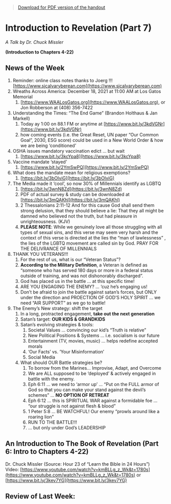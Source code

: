 >[Download for PDF version of the handout](/week110721.pdf)


# Introduction to Revelation (Part 7) 

*A Talk by Dr. Chuck Missler*

**(Introduction to Chapters 4-22)**

## News of the Week
1. Reminder: online class notes thanks to Joerg !!! [https://www.sjcalvaryberean.com](https://www.sjcalvaryberean.com)
1. Wreaths Across America: December 18, 2021 at 11:00 AM at Los Gatos Memorial
	1. [https://www.WAALosGatos.org](https://www.WAALosGatos.org),  or  Jon Robberson at (408) 356-7422
1. Understanding the Times: “The End Game” (Brandon Holthaus & Jan Markell)
	1. Today ay 1:00 on 88.1 FM or anytime at [https://www.bit.ly/3kdVGNr](https://www.bit.ly/3kdVGNr)
	1. how coming events (i.e. the Great Reset, UN paper “Our Common Goal”, 2030, ESG score) could be used in a New World Order & how we are being ‘conditioned’
1. OSHA issues mandatory vaccination edict … but wait
	1. [https://www.bit.ly/3kcYpa8](https://www.bit.ly/3kcYpa8)
1. Vaccine mandate ‘stayed’
	1. [https://www.bit.ly/2YmSwPQ](https://www.bit.ly/2YmSwPQ)
1. What does the mandate mean for religious exemptions?
	1. [https://bit.ly/3bOlviG](https://bit.ly/3bOlviG)
1. The Media made it ‘cool’, so now 30% of Millennials identify as LGBTQ
	1. [https://bit.ly/3wnN8Zd](https://bit.ly/3wnN8Zd)
	1. PDF of actual survey & study can be downloaded at [https://bit.ly/3mQAKhl](https://bit.ly/3mQAKhl)
	1. 2 Thessalonians 2:11-12
And for this cause God shall send them strong delusion, that they should believe a lie:
That they all might be damned who believed not the truth, but had pleasure in unrighteousness. (KJV)
	1. **PLEASE NOTE**: While we genuinely love all those struggling with all types of sexual sins, and this verse may seem very harsh and the context of this verse is directed at the lies the “man of lawlessness” , the lies of the LGBTQ movement are called sin by God.  PRAY FOR THE DELIVRANCE OF MILLENNIALS   
1. THANK YOU VETERANS!!!
	1. For the rest of us, what is our “Veteran Status”?
	1. **According to the Military Definition**, a Veteran is defined as “someone who has served 180 days or more in a federal status outside of training, and was not dishonorably discharged”.
	1. God has placed us in the battle … at this specific time!
	1. ARE YOU ENGAGING THE ENEMY? … ‘cuz he’s engaging us!
	1. Don’t be afraid to join the battle against satan’s forces,  but ONLY under the direction and PROECTION OF GOD’S HOLY SPIRIT … we need “AIR SUPPORT” as we go to battle!
1. The Enemy’s New strategy: shift the target
	1. In a long, protracted engagement, **take out the next generation**
	1. Satan’s target: **OUR KIDS & GRANDKIDS**
	1. Satan’s evolving strategies & tools:
		1. Societal Values … convincing our kid’s “Truth is relative”
		1. New Political Positions & Systems … i.e. socialism is our future
		1. Entertainment (TV, movies, music) … helps redefine accepted morals
		1. ‘Our Facts’ vs. ‘Your Misinformation’
		1. Social Media
	1. What should OUR Battle strategies be?
		1. To borrow from the Marines… Improvise, Adapt, and Overcome
		1. We are ALL supposed to be ‘deployed’ & actively engaged in battle with the enemy. 
		1. Eph 6:11 … we need to ‘armor up’ … “Put on the FULL armor of God so that you can make your stand against the devil’s schemes”  … **NO OPTION OF RETREAT**
		1. Eph 6:12 … this is SPIRITUAL WAR against a formidable foe … 
“our struggle is not against flesh & blood” 
		1. 1 Peter 5:8 … BE WATCHFUL! Our enemy “prowls around like a roaring lion”
		1. RUN TO THE BATTLE!!!
		1. … but only under God’s LEADERSHIP


## An Introduction to The Book of Revelation (Part 6: Intro to Chapters 4-22)
Dr. Chuck Missler   (Source: Hour 23 of “Learn the Bible in 24 Hours”)   
Video: [https://www.youtube.com/watch?v=kmBLLg_z_Wk&t=1780s](https://www.youtube.com/watch?v=kmBLLg_z_Wk&t=1780s)     or    [https://www.bit.ly/3kev7YG](https://www.bit.ly/3kev7YG)

## Review of Last Week:
